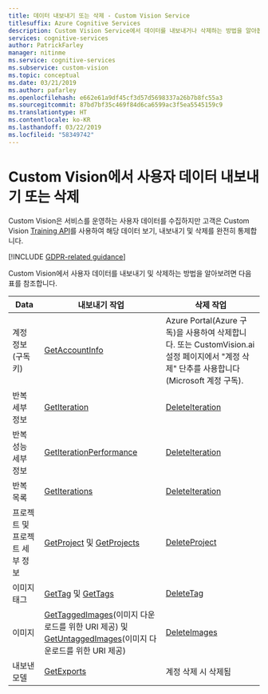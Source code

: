 ```yaml
---
title: 데이터 내보내기 또는 삭제 - Custom Vision Service
titlesuffix: Azure Cognitive Services
description: Custom Vision Service에서 데이터를 내보내거나 삭제하는 방법을 알아봅니다.
services: cognitive-services
author: PatrickFarley
manager: nitinme
ms.service: cognitive-services
ms.subservice: custom-vision
ms.topic: conceptual
ms.date: 03/21/2019
ms.author: pafarley
ms.openlocfilehash: e662e61a9df45cf3d57d5698337a26b7b8fc55a3
ms.sourcegitcommit: 87bd7bf35c469f84d6ca6599ac3f5ea5545159c9
ms.translationtype: HT
ms.contentlocale: ko-KR
ms.lasthandoff: 03/22/2019
ms.locfileid: "58349742"
---
```

# <a name="export-or-delete-user-data-in-custom-vision"></a>Custom Vision에서 사용자 데이터 내보내기 또는 삭제

Custom Vision은 서비스를 운영하는 사용자 데이터를 수집하지만 고객은 Custom Vision [Training API](https://go.microsoft.com/fwlink/?linkid=865446)를 사용하여 해당 데이터 보기, 내보내기 및 삭제를 완전히 통제합니다.

[!INCLUDE [GDPR-related guidance](../../../includes/gdpr-intro-sentence.md)]

Custom Vision에서 사용자 데이터를 내보내기 및 삭제하는 방법을 알아보려면 다음 표를 참조합니다.

| Data | 내보내기 작업 | 삭제 작업 |
| ---- | ---------------- | ---------------- |
| 계정 정보(구독 키) | [GetAccountInfo](https://go.microsoft.com/fwlink/?linkid=865446) | Azure Portal(Azure 구독)을 사용하여 삭제합니다. 또는 CustomVision.ai 설정 페이지에서 "계정 삭제" 단추를 사용합니다(Microsoft 계정 구독). | 
| 반복 세부 정보 | [GetIteration](https://go.microsoft.com/fwlink/?linkid=865446) | [DeleteIteration](https://go.microsoft.com/fwlink/?linkid=865446) |
| 반복 성능 세부 정보 | [GetIterationPerformance](https://go.microsoft.com/fwlink/?linkid=865446) | [DeleteIteration](https://go.microsoft.com/fwlink/?linkid=865446) | 
| 반복 목록 | [GetIterations](https://go.microsoft.com/fwlink/?linkid=865446) | [DeleteIteration](https://go.microsoft.com/fwlink/?linkid=865446) |
| 프로젝트 및 프로젝트 세부 정보 | [GetProject](https://go.microsoft.com/fwlink/?linkid=865446) 및 [GetProjects](https://go.microsoft.com/fwlink/?linkid=865446) | [DeleteProject](https://go.microsoft.com/fwlink/?linkid=865446) | 
| 이미지 태그 | [GetTag](https://go.microsoft.com/fwlink/?linkid=865446) 및 [GetTags](https://go.microsoft.com/fwlink/?linkid=865446) | [DeleteTag](https://go.microsoft.com/fwlink/?linkid=865446) | 
| 이미지 | [GetTaggedImages](https://go.microsoft.com/fwlink/?linkid=865446)(이미지 다운로드를 위한 URI 제공) 및 [GetUntaggedImages](https://go.microsoft.com/fwlink/?linkid=865446)(이미지 다운로드를 위한 URI 제공) | [DeleteImages](https://go.microsoft.com/fwlink/?linkid=865446) | 
| 내보낸 모델 | [GetExports](https://go.microsoft.com/fwlink/?linkid=865446) | 계정 삭제 시 삭제됨 |
